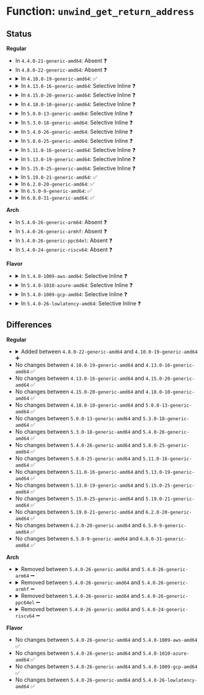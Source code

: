 # Function: <code>unwind_get_return_address</code>

## Status
<b>Regular</b>
<ul>
<li>
In <code>4.4.0-21-generic-amd64</code>: Absent ❓
</li>
<li>
In <code>4.8.0-22-generic-amd64</code>: Absent ❓
</li>
<li>
<details>
<summary>In <code>4.10.0-19-generic-amd64</code>: ✅</summary>

```c
long unsigned int unwind_get_return_address(struct unwind_state * state)
```

```json
{
  "name": "unwind_get_return_address",
  "collision_type": "Unique Global",
  "inline_type": "No",
  "funcs": [
    {
      "addr": 18446744071579277824,
      "name": "unwind_get_return_address",
      "external": true,
      "loc": "arch/x86/kernel/unwind_frame.c:55",
      "file": "arch/x86/kernel/unwind_frame.c",
      "inline": "seen, unknown",
      "caller_inline": [],
      "caller_func": [
        "arch/x86/events/core.c:perf_callchain_kernel",
        "arch/x86/kernel/stacktrace.c:__save_stack_trace"
      ]
    }
  ],
  "symbols": [
    {
      "addr": 18446744071579277824,
      "name": "unwind_get_return_address",
      "section": ".text",
      "bind": "STB_GLOBAL",
      "size": 93
    }
  ]
}
```
</details>
</li>
<li>
<details>
<summary>In <code>4.13.0-16-generic-amd64</code>: Selective Inline ❓</summary>

```c
long unsigned int unwind_get_return_address(struct unwind_state * state)
```

```json
{
  "name": "unwind_get_return_address",
  "collision_type": "Unique Global",
  "inline_type": "Selective",
  "funcs": [
    {
      "addr": 18446744071579275008,
      "name": "unwind_get_return_address",
      "external": true,
      "loc": "arch/x86/kernel/unwind_frame.c:69",
      "file": "arch/x86/kernel/unwind_frame.c",
      "inline": "not declared, inlined",
      "caller_inline": [],
      "caller_func": [
        "arch/x86/events/core.c:perf_callchain_kernel",
        "arch/x86/kernel/stacktrace.c:__save_stack_trace"
      ]
    }
  ],
  "symbols": [
    {
      "addr": 18446744071579275008,
      "name": "unwind_get_return_address",
      "section": ".text",
      "bind": "STB_GLOBAL",
      "size": 47
    }
  ]
}
```
</details>
</li>
<li>
<details>
<summary>In <code>4.15.0-20-generic-amd64</code>: Selective Inline ❓</summary>

```c
long unsigned int unwind_get_return_address(struct unwind_state * state)
```

```json
{
  "name": "unwind_get_return_address",
  "collision_type": "Unique Global",
  "inline_type": "Selective",
  "funcs": [
    {
      "addr": 18446744071579293568,
      "name": "unwind_get_return_address",
      "external": true,
      "loc": "arch/x86/kernel/unwind_frame.c:13",
      "file": "arch/x86/kernel/unwind_frame.c",
      "inline": "not declared, inlined",
      "caller_inline": [],
      "caller_func": [
        "arch/x86/events/core.c:perf_callchain_kernel",
        "arch/x86/kernel/stacktrace.c:save_stack_trace_tsk_reliable",
        "arch/x86/kernel/stacktrace.c:__save_stack_trace"
      ]
    }
  ],
  "symbols": [
    {
      "addr": 18446744071579293568,
      "name": "unwind_get_return_address",
      "section": ".text",
      "bind": "STB_GLOBAL",
      "size": 47
    }
  ]
}
```
</details>
</li>
<li>
<details>
<summary>In <code>4.18.0-10-generic-amd64</code>: Selective Inline ❓</summary>

```c
long unsigned int unwind_get_return_address(struct unwind_state * state)
```

```json
{
  "name": "unwind_get_return_address",
  "collision_type": "Unique Global",
  "inline_type": "Selective",
  "funcs": [
    {
      "addr": 18446744071579305424,
      "name": "unwind_get_return_address",
      "external": true,
      "loc": "arch/x86/kernel/unwind_frame.c:13",
      "file": "arch/x86/kernel/unwind_frame.c",
      "inline": "not declared, inlined",
      "caller_inline": [],
      "caller_func": [
        "arch/x86/events/core.c:perf_callchain_kernel",
        "arch/x86/kernel/stacktrace.c:save_stack_trace_tsk_reliable",
        "arch/x86/kernel/stacktrace.c:__save_stack_trace"
      ]
    }
  ],
  "symbols": [
    {
      "addr": 18446744071579305424,
      "name": "unwind_get_return_address",
      "section": ".text",
      "bind": "STB_GLOBAL",
      "size": 47
    }
  ]
}
```
</details>
</li>
<li>
<details>
<summary>In <code>5.0.0-13-generic-amd64</code>: Selective Inline ❓</summary>

```c
long unsigned int unwind_get_return_address(struct unwind_state * state)
```

```json
{
  "name": "unwind_get_return_address",
  "collision_type": "Unique Global",
  "inline_type": "Selective",
  "funcs": [
    {
      "addr": 18446744071579329952,
      "name": "unwind_get_return_address",
      "external": true,
      "loc": "arch/x86/kernel/unwind_frame.c:13",
      "file": "arch/x86/kernel/unwind_frame.c",
      "inline": "not declared, inlined",
      "caller_inline": [],
      "caller_func": [
        "arch/x86/events/core.c:perf_callchain_kernel",
        "arch/x86/kernel/stacktrace.c:save_stack_trace_tsk_reliable",
        "arch/x86/kernel/stacktrace.c:__save_stack_trace"
      ]
    }
  ],
  "symbols": [
    {
      "addr": 18446744071579329952,
      "name": "unwind_get_return_address",
      "section": ".text",
      "bind": "STB_GLOBAL",
      "size": 47
    }
  ]
}
```
</details>
</li>
<li>
<details>
<summary>In <code>5.3.0-18-generic-amd64</code>: Selective Inline ❓</summary>

```c
long unsigned int unwind_get_return_address(struct unwind_state * state)
```

```json
{
  "name": "unwind_get_return_address",
  "collision_type": "Unique Global",
  "inline_type": "Selective",
  "funcs": [
    {
      "addr": 18446744071579345232,
      "name": "unwind_get_return_address",
      "external": true,
      "loc": "arch/x86/kernel/unwind_frame.c:14",
      "file": "arch/x86/kernel/unwind_frame.c",
      "inline": "not declared, inlined",
      "caller_inline": [],
      "caller_func": [
        "arch/x86/events/core.c:perf_callchain_kernel",
        "arch/x86/kernel/stacktrace.c:arch_stack_walk_reliable",
        "arch/x86/kernel/stacktrace.c:arch_stack_walk"
      ]
    }
  ],
  "symbols": [
    {
      "addr": 18446744071579345232,
      "name": "unwind_get_return_address",
      "section": ".text",
      "bind": "STB_GLOBAL",
      "size": 47
    }
  ]
}
```
</details>
</li>
<li>
<details>
<summary>In <code>5.4.0-26-generic-amd64</code>: Selective Inline ❓</summary>

```c
long unsigned int unwind_get_return_address(struct unwind_state * state)
```

```json
{
  "name": "unwind_get_return_address",
  "collision_type": "Unique Global",
  "inline_type": "Selective",
  "funcs": [
    {
      "addr": 18446744071579349568,
      "name": "unwind_get_return_address",
      "external": true,
      "loc": "arch/x86/kernel/unwind_frame.c:14",
      "file": "arch/x86/kernel/unwind_frame.c",
      "inline": "not declared, inlined",
      "caller_inline": [],
      "caller_func": [
        "arch/x86/events/core.c:perf_callchain_kernel",
        "arch/x86/kernel/stacktrace.c:arch_stack_walk_reliable",
        "arch/x86/kernel/stacktrace.c:arch_stack_walk"
      ]
    }
  ],
  "symbols": [
    {
      "addr": 18446744071579349568,
      "name": "unwind_get_return_address",
      "section": ".text",
      "bind": "STB_GLOBAL",
      "size": 47
    }
  ]
}
```
</details>
</li>
<li>
<details>
<summary>In <code>5.8.0-25-generic-amd64</code>: Selective Inline ❓</summary>

```c
long unsigned int unwind_get_return_address(struct unwind_state * state)
```

```json
{
  "name": "unwind_get_return_address",
  "collision_type": "Unique Global",
  "inline_type": "Selective",
  "funcs": [
    {
      "addr": 18446744071579379280,
      "name": "unwind_get_return_address",
      "external": true,
      "loc": "arch/x86/kernel/unwind_frame.c:14",
      "file": "arch/x86/kernel/unwind_frame.c",
      "inline": "not declared, inlined",
      "caller_inline": [],
      "caller_func": [
        "arch/x86/events/core.c:perf_callchain_kernel",
        "arch/x86/kernel/stacktrace.c:arch_stack_walk_reliable",
        "arch/x86/kernel/stacktrace.c:arch_stack_walk"
      ]
    }
  ],
  "symbols": [
    {
      "addr": 18446744071579379280,
      "name": "unwind_get_return_address",
      "section": ".text",
      "bind": "STB_GLOBAL",
      "size": 53
    }
  ]
}
```
</details>
</li>
<li>
<details>
<summary>In <code>5.11.0-16-generic-amd64</code>: Selective Inline ❓</summary>

```c
long unsigned int unwind_get_return_address(struct unwind_state * state)
```

```json
{
  "name": "unwind_get_return_address",
  "collision_type": "Unique Global",
  "inline_type": "Selective",
  "funcs": [
    {
      "addr": 18446744071579377920,
      "name": "unwind_get_return_address",
      "external": true,
      "loc": "arch/x86/kernel/unwind_frame.c:14",
      "file": "arch/x86/kernel/unwind_frame.c",
      "inline": "not declared, inlined",
      "caller_inline": [],
      "caller_func": [
        "arch/x86/events/core.c:perf_callchain_kernel",
        "arch/x86/kernel/stacktrace.c:arch_stack_walk_reliable",
        "arch/x86/kernel/stacktrace.c:arch_stack_walk"
      ]
    }
  ],
  "symbols": [
    {
      "addr": 18446744071579377920,
      "name": "unwind_get_return_address",
      "section": ".text",
      "bind": "STB_GLOBAL",
      "size": 53
    }
  ]
}
```
</details>
</li>
<li>
<details>
<summary>In <code>5.13.0-19-generic-amd64</code>: Selective Inline ❓</summary>

```c
long unsigned int unwind_get_return_address(struct unwind_state * state)
```

```json
{
  "name": "unwind_get_return_address",
  "collision_type": "Unique Global",
  "inline_type": "Selective",
  "funcs": [
    {
      "addr": 18446744071579381536,
      "name": "unwind_get_return_address",
      "external": true,
      "loc": "arch/x86/kernel/unwind_frame.c:14",
      "file": "arch/x86/kernel/unwind_frame.c",
      "inline": "not declared, inlined",
      "caller_inline": [],
      "caller_func": [
        "arch/x86/events/core.c:perf_callchain_kernel",
        "arch/x86/kernel/stacktrace.c:arch_stack_walk_reliable",
        "arch/x86/kernel/stacktrace.c:arch_stack_walk"
      ]
    }
  ],
  "symbols": [
    {
      "addr": 18446744071579381536,
      "name": "unwind_get_return_address",
      "section": ".text",
      "bind": "STB_GLOBAL",
      "size": 53
    }
  ]
}
```
</details>
</li>
<li>
<details>
<summary>In <code>5.15.0-25-generic-amd64</code>: Selective Inline ❓</summary>

```c
long unsigned int unwind_get_return_address(struct unwind_state * state)
```

```json
{
  "name": "unwind_get_return_address",
  "collision_type": "Unique Global",
  "inline_type": "Selective",
  "funcs": [
    {
      "addr": 18446744071579443184,
      "name": "unwind_get_return_address",
      "external": true,
      "loc": "arch/x86/kernel/unwind_frame.c:14",
      "file": "arch/x86/kernel/unwind_frame.c",
      "inline": "not declared, inlined",
      "caller_inline": [],
      "caller_func": [
        "arch/x86/events/core.c:perf_callchain_kernel",
        "arch/x86/kernel/stacktrace.c:arch_stack_walk_reliable",
        "arch/x86/kernel/stacktrace.c:arch_stack_walk"
      ]
    }
  ],
  "symbols": [
    {
      "addr": 18446744071579443184,
      "name": "unwind_get_return_address",
      "section": ".text",
      "bind": "STB_GLOBAL",
      "size": 53
    }
  ]
}
```
</details>
</li>
<li>
<details>
<summary>In <code>5.19.0-21-generic-amd64</code>: ✅</summary>

```c
long unsigned int unwind_get_return_address(struct unwind_state * state)
```

```json
{
  "name": "unwind_get_return_address",
  "collision_type": "Unique Global",
  "inline_type": "No",
  "funcs": [
    {
      "addr": 18446744071579512832,
      "name": "unwind_get_return_address",
      "external": true,
      "loc": "arch/x86/kernel/unwind_frame.c:14",
      "file": "arch/x86/kernel/unwind_frame.c",
      "inline": "seen, unknown",
      "caller_inline": [],
      "caller_func": [
        "arch/x86/events/core.c:perf_callchain_kernel",
        "arch/x86/kernel/process.c:__get_wchan",
        "arch/x86/kernel/stacktrace.c:arch_stack_walk_reliable",
        "arch/x86/kernel/stacktrace.c:arch_stack_walk"
      ]
    }
  ],
  "symbols": [
    {
      "addr": 18446744071579512832,
      "name": "unwind_get_return_address",
      "section": ".text",
      "bind": "STB_GLOBAL",
      "size": 71
    }
  ]
}
```
</details>
</li>
<li>
<details>
<summary>In <code>6.2.0-20-generic-amd64</code>: ✅</summary>

```c
long unsigned int unwind_get_return_address(struct unwind_state * state)
```

```json
{
  "name": "unwind_get_return_address",
  "collision_type": "Unique Global",
  "inline_type": "No",
  "funcs": [
    {
      "addr": 18446744071579611888,
      "name": "unwind_get_return_address",
      "external": true,
      "loc": "arch/x86/kernel/unwind_frame.c:14",
      "file": "arch/x86/kernel/unwind_frame.c",
      "inline": "seen, unknown",
      "caller_inline": [],
      "caller_func": [
        "arch/x86/events/core.c:perf_callchain_kernel",
        "arch/x86/kernel/process.c:__get_wchan",
        "arch/x86/kernel/stacktrace.c:arch_stack_walk_reliable",
        "arch/x86/kernel/stacktrace.c:arch_stack_walk"
      ]
    }
  ],
  "symbols": [
    {
      "addr": 18446744071579611888,
      "name": "unwind_get_return_address",
      "section": ".text",
      "bind": "STB_GLOBAL",
      "size": 71
    }
  ]
}
```
</details>
</li>
<li>
<details>
<summary>In <code>6.5.0-9-generic-amd64</code>: ✅</summary>

```c
long unsigned int unwind_get_return_address(struct unwind_state * state)
```

```json
{
  "name": "unwind_get_return_address",
  "collision_type": "Unique Global",
  "inline_type": "No",
  "funcs": [
    {
      "addr": 18446744071579624496,
      "name": "unwind_get_return_address",
      "external": true,
      "loc": "arch/x86/kernel/unwind_frame.c:14",
      "file": "arch/x86/kernel/unwind_frame.c",
      "inline": "seen, unknown",
      "caller_inline": [],
      "caller_func": [
        "arch/x86/events/core.c:perf_callchain_kernel",
        "arch/x86/kernel/process.c:__get_wchan",
        "arch/x86/kernel/stacktrace.c:arch_stack_walk_reliable",
        "arch/x86/kernel/stacktrace.c:arch_stack_walk"
      ]
    }
  ],
  "symbols": [
    {
      "addr": 18446744071579624496,
      "name": "unwind_get_return_address",
      "section": ".text",
      "bind": "STB_GLOBAL",
      "size": 71
    }
  ]
}
```
</details>
</li>
<li>
<details>
<summary>In <code>6.8.0-31-generic-amd64</code>: ✅</summary>

```c
long unsigned int unwind_get_return_address(struct unwind_state * state)
```

```json
{
  "name": "unwind_get_return_address",
  "collision_type": "Unique Global",
  "inline_type": "No",
  "funcs": [
    {
      "addr": 18446744071579653552,
      "name": "unwind_get_return_address",
      "external": true,
      "loc": "arch/x86/kernel/unwind_frame.c:14",
      "file": "arch/x86/kernel/unwind_frame.c",
      "inline": "seen, unknown",
      "caller_inline": [],
      "caller_func": [
        "arch/x86/events/core.c:perf_callchain_kernel",
        "arch/x86/kernel/process.c:__get_wchan",
        "arch/x86/kernel/stacktrace.c:arch_stack_walk_reliable",
        "arch/x86/kernel/stacktrace.c:arch_stack_walk"
      ]
    }
  ],
  "symbols": [
    {
      "addr": 18446744071579653552,
      "name": "unwind_get_return_address",
      "section": ".text",
      "bind": "STB_GLOBAL",
      "size": 71
    }
  ]
}
```
</details>
</li>
</ul>
<b>Arch</b>
<ul>
<li>
In <code>5.4.0-26-generic-arm64</code>: Absent ❓
</li>
<li>
In <code>5.4.0-26-generic-armhf</code>: Absent ❓
</li>
<li>
In <code>5.4.0-26-generic-ppc64el</code>: Absent ❓
</li>
<li>
In <code>5.4.0-24-generic-riscv64</code>: Absent ❓
</li>
</ul>
<b>Flavor</b>
<ul>
<li>
<details>
<summary>In <code>5.4.0-1009-aws-amd64</code>: Selective Inline ❓</summary>

```c
long unsigned int unwind_get_return_address(struct unwind_state * state)
```

```json
{
  "name": "unwind_get_return_address",
  "collision_type": "Unique Global",
  "inline_type": "Selective",
  "funcs": [
    {
      "addr": 18446744071579345472,
      "name": "unwind_get_return_address",
      "external": true,
      "loc": "arch/x86/kernel/unwind_frame.c:14",
      "file": "arch/x86/kernel/unwind_frame.c",
      "inline": "not declared, inlined",
      "caller_inline": [],
      "caller_func": [
        "arch/x86/events/core.c:perf_callchain_kernel",
        "arch/x86/kernel/stacktrace.c:arch_stack_walk_reliable",
        "arch/x86/kernel/stacktrace.c:arch_stack_walk"
      ]
    }
  ],
  "symbols": [
    {
      "addr": 18446744071579345472,
      "name": "unwind_get_return_address",
      "section": ".text",
      "bind": "STB_GLOBAL",
      "size": 47
    }
  ]
}
```
</details>
</li>
<li>
<details>
<summary>In <code>5.4.0-1010-azure-amd64</code>: Selective Inline ❓</summary>

```c
long unsigned int unwind_get_return_address(struct unwind_state * state)
```

```json
{
  "name": "unwind_get_return_address",
  "collision_type": "Unique Global",
  "inline_type": "Selective",
  "funcs": [
    {
      "addr": 18446744071579277680,
      "name": "unwind_get_return_address",
      "external": true,
      "loc": "arch/x86/kernel/unwind_frame.c:14",
      "file": "arch/x86/kernel/unwind_frame.c",
      "inline": "not declared, inlined",
      "caller_inline": [],
      "caller_func": [
        "arch/x86/events/core.c:perf_callchain_kernel",
        "arch/x86/kernel/stacktrace.c:arch_stack_walk_reliable",
        "arch/x86/kernel/stacktrace.c:arch_stack_walk"
      ]
    }
  ],
  "symbols": [
    {
      "addr": 18446744071579277680,
      "name": "unwind_get_return_address",
      "section": ".text",
      "bind": "STB_GLOBAL",
      "size": 47
    }
  ]
}
```
</details>
</li>
<li>
<details>
<summary>In <code>5.4.0-1009-gcp-amd64</code>: Selective Inline ❓</summary>

```c
long unsigned int unwind_get_return_address(struct unwind_state * state)
```

```json
{
  "name": "unwind_get_return_address",
  "collision_type": "Unique Global",
  "inline_type": "Selective",
  "funcs": [
    {
      "addr": 18446744071579345392,
      "name": "unwind_get_return_address",
      "external": true,
      "loc": "arch/x86/kernel/unwind_frame.c:14",
      "file": "arch/x86/kernel/unwind_frame.c",
      "inline": "not declared, inlined",
      "caller_inline": [],
      "caller_func": [
        "arch/x86/events/core.c:perf_callchain_kernel",
        "arch/x86/kernel/stacktrace.c:arch_stack_walk_reliable",
        "arch/x86/kernel/stacktrace.c:arch_stack_walk"
      ]
    }
  ],
  "symbols": [
    {
      "addr": 18446744071579345392,
      "name": "unwind_get_return_address",
      "section": ".text",
      "bind": "STB_GLOBAL",
      "size": 47
    }
  ]
}
```
</details>
</li>
<li>
<details>
<summary>In <code>5.4.0-26-lowlatency-amd64</code>: Selective Inline ❓</summary>

```c
long unsigned int unwind_get_return_address(struct unwind_state * state)
```

```json
{
  "name": "unwind_get_return_address",
  "collision_type": "Unique Global",
  "inline_type": "Selective",
  "funcs": [
    {
      "addr": 18446744071579353840,
      "name": "unwind_get_return_address",
      "external": true,
      "loc": "arch/x86/kernel/unwind_frame.c:14",
      "file": "arch/x86/kernel/unwind_frame.c",
      "inline": "not declared, inlined",
      "caller_inline": [],
      "caller_func": [
        "arch/x86/events/core.c:perf_callchain_kernel",
        "arch/x86/kernel/stacktrace.c:arch_stack_walk_reliable",
        "arch/x86/kernel/stacktrace.c:arch_stack_walk"
      ]
    }
  ],
  "symbols": [
    {
      "addr": 18446744071579353840,
      "name": "unwind_get_return_address",
      "section": ".text",
      "bind": "STB_GLOBAL",
      "size": 47
    }
  ]
}
```
</details>
</li>
</ul>

## Differences
<b>Regular</b>
<ul>
<li>
<details>
<summary>Added between <code>4.8.0-22-generic-amd64</code> and <code>4.10.0-19-generic-amd64</code> ➕</summary>

```c
long unsigned int unwind_get_return_address(struct unwind_state * state)
```
</details>
</li>
<li>
No changes between <code>4.10.0-19-generic-amd64</code> and <code>4.13.0-16-generic-amd64</code> ✅
</li>
<li>
No changes between <code>4.13.0-16-generic-amd64</code> and <code>4.15.0-20-generic-amd64</code> ✅
</li>
<li>
No changes between <code>4.15.0-20-generic-amd64</code> and <code>4.18.0-10-generic-amd64</code> ✅
</li>
<li>
No changes between <code>4.18.0-10-generic-amd64</code> and <code>5.0.0-13-generic-amd64</code> ✅
</li>
<li>
No changes between <code>5.0.0-13-generic-amd64</code> and <code>5.3.0-18-generic-amd64</code> ✅
</li>
<li>
No changes between <code>5.3.0-18-generic-amd64</code> and <code>5.4.0-26-generic-amd64</code> ✅
</li>
<li>
No changes between <code>5.4.0-26-generic-amd64</code> and <code>5.8.0-25-generic-amd64</code> ✅
</li>
<li>
No changes between <code>5.8.0-25-generic-amd64</code> and <code>5.11.0-16-generic-amd64</code> ✅
</li>
<li>
No changes between <code>5.11.0-16-generic-amd64</code> and <code>5.13.0-19-generic-amd64</code> ✅
</li>
<li>
No changes between <code>5.13.0-19-generic-amd64</code> and <code>5.15.0-25-generic-amd64</code> ✅
</li>
<li>
No changes between <code>5.15.0-25-generic-amd64</code> and <code>5.19.0-21-generic-amd64</code> ✅
</li>
<li>
No changes between <code>5.19.0-21-generic-amd64</code> and <code>6.2.0-20-generic-amd64</code> ✅
</li>
<li>
No changes between <code>6.2.0-20-generic-amd64</code> and <code>6.5.0-9-generic-amd64</code> ✅
</li>
<li>
No changes between <code>6.5.0-9-generic-amd64</code> and <code>6.8.0-31-generic-amd64</code> ✅
</li>
</ul>
<b>Arch</b>
<ul>
<li>
<details>
<summary>Removed between <code>5.4.0-26-generic-amd64</code> and <code>5.4.0-26-generic-arm64</code> ➖</summary>

```c
long unsigned int unwind_get_return_address(struct unwind_state * state)
```
</details>
</li>
<li>
<details>
<summary>Removed between <code>5.4.0-26-generic-amd64</code> and <code>5.4.0-26-generic-armhf</code> ➖</summary>

```c
long unsigned int unwind_get_return_address(struct unwind_state * state)
```
</details>
</li>
<li>
<details>
<summary>Removed between <code>5.4.0-26-generic-amd64</code> and <code>5.4.0-26-generic-ppc64el</code> ➖</summary>

```c
long unsigned int unwind_get_return_address(struct unwind_state * state)
```
</details>
</li>
<li>
<details>
<summary>Removed between <code>5.4.0-26-generic-amd64</code> and <code>5.4.0-24-generic-riscv64</code> ➖</summary>

```c
long unsigned int unwind_get_return_address(struct unwind_state * state)
```
</details>
</li>
</ul>
<b>Flavor</b>
<ul>
<li>
No changes between <code>5.4.0-26-generic-amd64</code> and <code>5.4.0-1009-aws-amd64</code> ✅
</li>
<li>
No changes between <code>5.4.0-26-generic-amd64</code> and <code>5.4.0-1010-azure-amd64</code> ✅
</li>
<li>
No changes between <code>5.4.0-26-generic-amd64</code> and <code>5.4.0-1009-gcp-amd64</code> ✅
</li>
<li>
No changes between <code>5.4.0-26-generic-amd64</code> and <code>5.4.0-26-lowlatency-amd64</code> ✅
</li>
</ul>
